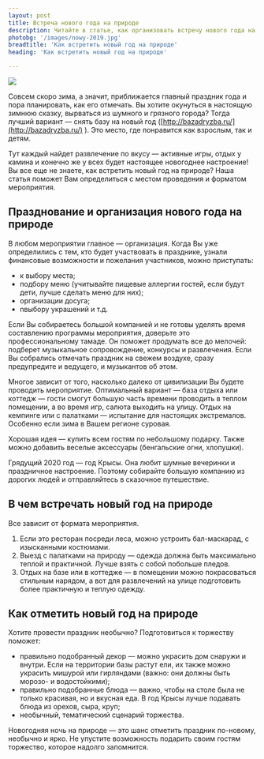 ```yaml
---
layout: post 
title: Встреча нового года на природе
description: Читайте в статье, как организовать встречу нового года на природе | TR
photobg: '/images/nowy-2019.jpg'
breadtitle: 'Как встретить новый год на природе'
heading: 'Как встретить новый год на природе'

--- 
```

![](https://trendia.vip/images/novyj-god-na-prirode-kak.jpg)

Совсем скоро зима, а значит, приближается главный праздник года и пора планировать, как его отмечать. Вы хотите окунуться в настоящую зимнюю сказку, вырваться из шумного и грязного города? Тогда лучший вариант — снять базу на новый год ([http://bazadryzba.ru/](http://bazadryzba.ru/) ). Это место, где понравится как взрослым, так и детям.

Тут каждый найдет развлечение по вкусу — активные игры, отдых у камина и конечно же у всех будет настоящее новогоднее настроение! Вы все еще не знаете, как встретить новый год на природе? Наша статья поможет Вам определиться с местом проведения и форматом мероприятия.

## Празднование и организация нового года на природе

В любом мероприятии главное — организация. Когда Вы уже определились с тем, кто будет участвовать в празднике, узнали финансовые возможности и пожелания участников, можно приступать:
* к выбору места;
* подбору меню (учитывайте пищевые аллергии гостей, если будут дети, лучше сделать меню для них);
* организации досуга;
* nвыбору украшений и т.д.

Если Вы собираетесь большой компанией и не готовы уделять время составлению программы мероприятия, доверьте это профессиональному тамаде. Он поможет продумать все до мелочей: подберет музыкальное сопровождение, конкурсы и развлечения. Если Вы собрались отмечать праздник на свежем воздухе, сразу предупредите и ведущего, и музыкантов об этом.

Многое зависит от того, насколько далеко от цивилизации Вы будете проводить мероприятие. Оптимальный вариант — база отдыха или коттедж — гости смогут большую часть времени проводить в теплом помещении, а во время игр, салюта выходить на улицу. Отдых на кемпинге или с палатками — испытание для настоящих экстремалов. Особенно если зима в Вашем регионе суровая.

Хорошая идея — купить всем гостям по небольшому подарку. Также можно добавить веселые аксессуары (бенгальские огни, хлопушки).

Грядущий 2020 год — год Крысы. Она любит шумные вечеринки и праздничное настроение. Поэтому собирайте большую компанию из дорогих людей и отправляйтесь в сказочное путешествие.

## В чем встречать новый год на природе

Все зависит от формата мероприятия.
1. Если это ресторан посреди леса, можно устроить бал-маскарад, с изысканными костюмами.
2. Выезд с палатками на природу — одежда должна быть максимально теплой и практичной. Лучше взять с собой побольше пледов.
3. Отдых на базе или в коттедже — в помещении можно покрасоваться стильным нарядом, а вот для развлечений на улице подготовить более практичную и теплую одежду.

## Как отметить новый год на природе

Хотите провести праздник необычно? Подготовиться к торжеству поможет:
* правильно подобранный декор — можно украсить дом снаружи и внутри. Если на территории базы растут ели, их также можно украсить мишурой или гирляндами (важно: они должны быть морозо- и водостойкими);
* правильно подобранные блюда — важно, чтобы на столе была не только красивая, но и вкусная еда. В год Крысы лучше подавать блюда из орехов, сыра, круп;
* необычный, тематический сценарий торжества.

Новогодняя ночь на природе — это шанс отметить праздник по-новому, необычно и ярко. Не упустите возможность подарить своим гостям торжество, которое надолго запомнится.
